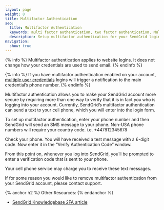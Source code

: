 ```yaml
---
layout: page
weight: 0
title: Multifactor Authentication
seo:
  title: Multifactor Authentication
  keywords: multi factor authentication, two factor authentication, Multifactor, multi-factor
  description: Setup multifactor authentication for your SendGrid login.
navigation:
  show: true
---
```


{% info %}
Multifactor authentication applies to website logins. It does not change how your credentials are used to send email.
{% endinfo %}

{% info %}
If you have multifactor authentication enabled on your account, [multiple user credentials]({{root_url}}/User_Guide/Settings/credentials.html) logins will trigger a notification to the main credential’s phone number.
{% endinfo %}

Multifactor authentication allows you to make your SendGrid account more secure by requiring more than one way to verify that it is in fact you who is logging into your account. Currently, SendGrid’s multifactor authentication can send a text to your cell phone, which you will enter into the login form.

To set up multifactor authentication, enter your phone number and then SendGrid will send an SMS message to your phone. Non-USA phone numbers will require your country code. i.e. +447812345678

Check your phone. You will have received a test message with a 6-digit code. Now enter it in the “Verify Authentication Code” window.

From this point on, whenever you log into SendGrid, you’ll be prompted to enter a verification code that is sent to your phone.

Your cell phone service may charge you to receive these text messages.

If for some reason you would like to remove multifactor authentication from your SendGrid account, please contact support.

{% anchor h2 %}
Other Resources:
{% endanchor %}

* [SendGrid Knowledgebase 2FA article](http://support.sendgrid.com/hc/en-us/articles/203891718)
